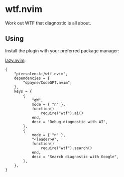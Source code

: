 # wtf.nvim

Work out WTF that diagnostic is all about.

## Using

Install the plugin with your preferred package manager:

[lazy.nvim](https://github.com/folke/lazy.nvim):

```
{
	"piersolenski/wtf.nvim",
	dependencies = {
		"dpayne/CodeGPT.nvim",
	},
	keys = {
		{
			"gW",
			mode = { "n" },
			function()
				require("wtf").ai()
			end,
			desc = "Debug diagnostic with AI",
		},
		{
			mode = { "n" },
			"<leader>A",
			function()
				require("wtf").search()
			end,
			desc = "Search diagnostic with Google",
		},
	},
}
```
